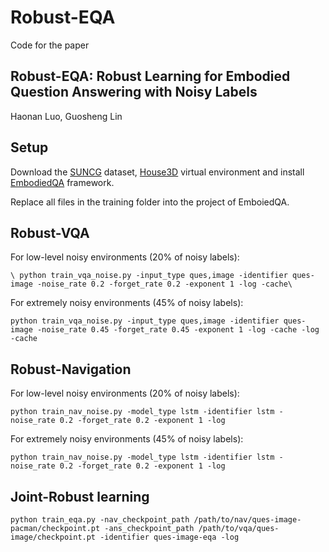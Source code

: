 Robust-EQA
======

Code for the paper

Robust-EQA: Robust Learning for Embodied Question Answering with Noisy Labels
---------
Haonan Luo, Guosheng Lin


Setup
-----

Download the [SUNCG](https://github.com/facebookresearch/House3D/blob/master/INSTRUCTION.md#usage-instructions) dataset, [House3D](https://github.com/abhshkdz/House3D/tree/master/renderer#rendering-code-of-house3d) virtual environment and install [EmbodiedQA](https://github.com/facebookresearch/EmbodiedQA/blob/master/README.md) framework.

Replace all files in the training folder into the project of EmboiedQA.

Robust-VQA
----

For low-level noisy environments (20\% of noisy labels):

` \
python train_vqa_noise.py -input_type ques,image -identifier ques-image -noise_rate 0.2 -forget_rate 0.2 -exponent 1 -log -cache\
`

For extremely noisy environments (45\% of noisy labels):

`python train_vqa_noise.py -input_type ques,image -identifier ques-image -noise_rate 0.45 -forget_rate 0.45 -exponent 1 -log -cache -log -cache` 

Robust-Navigation
----

For low-level noisy environments (20\% of noisy labels):

`python train_nav_noise.py -model_type lstm -identifier lstm -noise_rate 0.2 -forget_rate 0.2 -exponent 1 -log`

For extremely noisy environments (45\% of noisy labels):

`python train_nav_noise.py -model_type lstm -identifier lstm -noise_rate 0.2 -forget_rate 0.2 -exponent 1 -log`

Joint-Robust learning
---

`python train_eqa.py -nav_checkpoint_path /path/to/nav/ques-image-pacman/checkpoint.pt -ans_checkpoint_path /path/to/vqa/ques-image/checkpoint.pt -identifier ques-image-eqa -log`


